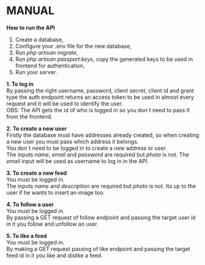 # MANUAL  

**How to run the API**
1. Create a database,  
2. Configure your .env file for the new database,  
3. Run *php artisan migrate*,  
4. Run *php artisan passport:keys*, copy the generated keys to be used in frontend for authentication,  
5. Run your server.  

**1. To log in**  
By passing the right username, password, client secret, client id and grant type the auth endpoint returns an access token to be used in almost every request and it will be used to identify the user.  
OBS: The API gets the id of who is logged in so you don`t need to pass it from the frontend.  

**2. To create a new user**  
Firstly the database must have addresses already created, so when creating a new user you must pass which address it belongs.  
You don`t need to be logged in to create a new address or user.  
The inputs *name*, *email* and *password* are required but *photo* is not. The *email* input will be used as username to log in in the API.

**3. To create a new feed**  
You must be logged in.  
The inputs *name* and *description* are required but *photo* is not. Its up to the user if he wants to insert an image too.

**4. To follow a user**  
You must be logged in.  
By passing a GET request of follow endpoint and passing the target user id in it you follow and unfollow an user.

**5. To like a feed**  
You must be logged in.  
By making a GET request passing of like endpoint and passing the target feed id in it you like and dislike a feed.